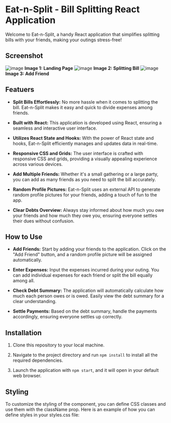 
# Eat-n-Split - Bill Splitting React Application

Welcome to Eat-n-Split, a handy React application that simplifies splitting bills with your friends, making your outings stress-free!

## Screenshot

![image](https://github.com/anshumansinha18/Eat-N-Split/assets/39727166/3ac3ec6a-a22b-4df3-9e7d-a8c03666b8e1)
**Image 1: Landing Page**
![image](https://github.com/anshumansinha18/Eat-N-Split/assets/39727166/752e0c3a-0a89-4470-8119-2a21d3e1eed2)
**Image 2: Splitting Bill**
![image](https://github.com/anshumansinha18/Eat-N-Split/assets/39727166/b21eef36-ac93-4f42-8e57-df6dc4630503)
**Image 3: Add Friend**



## Featuers

- **Split Bills Effortlessly:** No more hassle when it comes to splitting the bill. Eat-n-Split makes it easy and quick to divide expenses among friends.

- **Built with React:** This application is developed using React, ensuring a seamless and interactive user interface.

- **Utilizes React State and Hooks:** With the power of React state and hooks, Eat-n-Split efficiently manages and updates data in real-time.

- **Responsive CSS and Grids:** The user interface is crafted with responsive CSS and grids, providing a visually appealing experience across various devices.

- **Add Multiple Friends:** Whether it's a small gathering or a large party, you can add as many friends as you need to split the bill accurately.

- **Random Profile Pictures:** Eat-n-Split uses an external API to generate random profile pictures for your friends, adding a touch of fun to the app.

- **Clear Debts Overview:** Always stay informed about how much you owe your friends and how much they owe you, ensuring everyone settles their dues without confusion.


##  How to Use

- **Add Friends:** Start by adding your friends to the application. Click on the "Add Friend" button, and a random profile picture will be assigned automatically.

- **Enter Expenses:** Input the expenses incurred during your outing. You can add individual expenses for each friend or split the bill equally among all.

- **Check Debt Summary:** The application will automatically calculate how much each person owes or is owed. Easily view the debt summary for a clear understanding.

- **Settle Payments:** Based on the debt summary, handle the payments accordingly, ensuring everyone settles up correctly.


## Installation

1. Clone this repository to your local machine.

2. Navigate to the project directory and run `npm install` to install all the required dependencies.

3. Launch the application with `npm start`, and it will open in your default web browser.

## Styling

To customize the styling of the component, you can define CSS classes and use them with the className prop. Here is an example of how you can define styles in your styles.css file:
